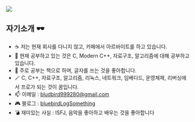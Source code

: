 <img src="https://capsule-render.vercel.app/api?type=waving&height=300&section=header&text=bluebird&fontSize=70&fontAlign=80&fontAlignY=40&color=gradient&customColorList=1,2" />

## 자기소개 🕶 
- ☕️ 저는 현재 회사를 다니지 않고, 카페에서 아르바이트를 하고 있습니다.
- 📒 현재 공부하고 있는 것은 C, Modern C++, 자료구조, 알고리즘에 대해 공부하고 있습니다.
- 🤔 주로 공부는 책으로 하며, 글자를 쓰는 것을 좋아합니다.
- 🪄 C, C++, 자료구조, 알고리즘, 리눅스, 네트워크, 임베디드, 운영체제, 리버싱에서 프로가 되는 것이 꿈입니다.
- 📫 이메일 : bludbird999280@gmail.com
- 🎮 블로그 : <a href="http://bluebirdLogSomething.tistory.com">bluebirdLogSomething</a>
- 💣 재미있는 사실 : ISFJ, 음악을 좋아하고 배우는 것을 좋아합니다

